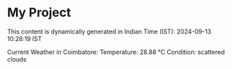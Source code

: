 # My Project

This content is dynamically generated in Indian Time (IST): 2024-09-13 10:28:19 IST


Current Weather in Coimbatore:
Temperature: 28.88 °C
Condition: scattered clouds
